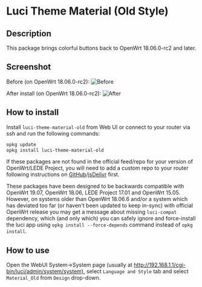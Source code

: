 # Luci Theme Material (Old Style)

## Description

This package brings colorful buttons back to OpenWrt 18.06.0-rc2 and later.

## Screenshot

Before (on OpenWrt 18.06.0-rc2):
![Before](https://cdn.jsdelivr.net/gh/stangri/openwrt_packages/screenshots/luci-theme-material-old/screenshot01-before.png "before")

After install (on OpenWrt 18.06.0-rc2):
![After](https://cdn.jsdelivr.net/gh/stangri/openwrt_packages/screenshots/luci-theme-material-old/screenshot01-after.png "after")

## How to install

Install ```luci-theme-material-old``` from Web UI or connect to your router via ssh and run the following commands:

```sh
opkg update
opkg install luci-theme-material-old
```

If these packages are not found in the official feed/repo for your version of OpenWrt/LEDE Project, you will need to add a custom repo to your router following instructions on [GitHub](https://github.com/stangri/openwrt_packages/blob/master/README.md#on-your-router)/[jsDelivr](https://cdn.jsdelivr.net/gh/stangri/openwrt_packages/README.md#on-your-router) first.

These packages have been designed to be backwards compatible with OpenWrt 19.07, OpenWrt 18.06, LEDE Project 17.01 and OpenWrt 15.05. However, on systems older than OpenWrt 18.06.6 and/or a system which has deviated too far (or haven't been updated to keep in-sync) with official OpenWrt release you may get a message about missing ```luci-compat``` dependency, which (and only which) you can safely ignore and force-install the luci app using ```opkg install --force-depends``` command instead of ```opkg install```.

## How to use

Open the WebUI System->System page (usually at <http://192.168.1.1/cgi-bin/luci/admin/system/system),> select ```Language and Style``` tab and select ```Material_Old``` from ```Design``` drop-down.
